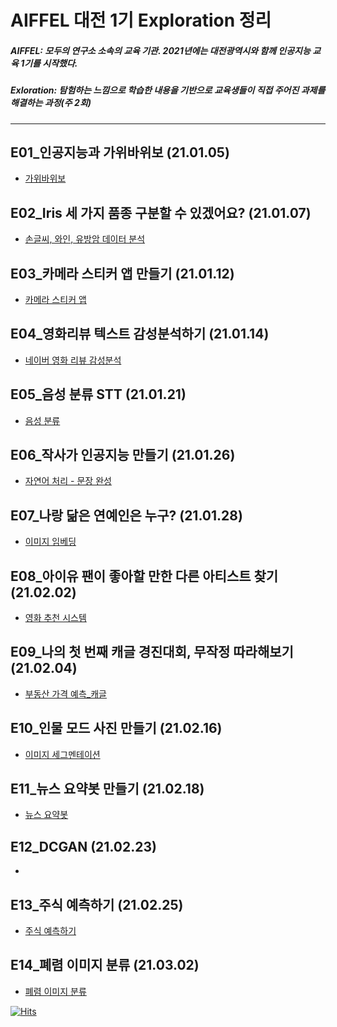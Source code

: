 # AIFFEL 대전 1기 Exploration 정리
##### AIFFEL: 모두의 연구소 소속의 교육 기관. 2021년에는 대전광역시와 함께 인공지능 교육 1기를 시작했다.
##### Exloration: 탐험하는 느낌으로 학습한 내용을 기반으로 교육생들이 직접 주어진 과제를 해결하는 과정(주 2회)

***

## E01_인공지능과 가위바위보 (21.01.05)
* [가위바위보](https://github.com/Shinest-changwon/AIFFEL_Exploration/blob/master/E01_Rock_Scissor_Paper/%5BE01%5DRock_Scissor_Paper.ipynb)

## E02_Iris 세 가지 품종 구분할 수 있겠어요? (21.01.07)
* [손글씨, 와인, 유방암 데이터 분석](https://github.com/Shinest-changwon/AIFFEL_Exploration/blob/master/E02_classification/%5BE-02%5DClassification.ipynb)

## E03_카메라 스티커 앱 만들기 (21.01.12)
* [카메라 스티커 앱](https://github.com/Shinest-changwon/AIFFEL_Exploration/blob/master/E03_sticker_camera/%5BE03%5DSticker_Camera.ipynb)

## E04_영화리뷰 텍스트 감성분석하기 (21.01.14)
* [네이버 영화 리뷰 감성분석](https://github.com/Shinest-changwon/AIFFEL_Exploration/blob/master/E04_Movie_Review_Emotion/%5BE04%5DMovie_Review_Emotion.ipynb)

## E05_음성 분류 STT (21.01.21)
* [음성 분류](https://github.com/Shinest-changwon/AIFFEL_Exploration/tree/master/E05_Audio_Recognition)

## E06_작사가 인공지능 만들기 (21.01.26)
* [자연어 처리 - 문장 완성](https://github.com/Shinest-changwon/AIFFEL_Exploration/blob/master/E06_Lyrics_maker/%5BE06%5DLyrics_maker.ipynb)

## E07_나랑 닮은 연예인은 누구? (21.01.28)
* [이미지 임베딩](https://github.com/Shinest-changwon/AIFFEL_Exploration/blob/master/E07_Face_Recognition/%5BE07%5DFace_Recognition.ipynb)

## E08_아이유 팬이 좋아할 만한 다른 아티스트 찾기 (21.02.02)
* [영화 추천 시스템](https://github.com/Shinest-changwon/AIFFEL_Exploration/blob/master/E08_Recommendation_System/%5BE08%5DRecommendation_System.ipynb)

## E09_나의 첫 번째 캐글 경진대회, 무작정 따라해보기 (21.02.04)
* [부동산 가격 예측_캐글](https://github.com/Shinest-changwon/AIFFEL_Exploration/blob/master/E09_My_First_Kaggle/%5BE09%5DMy_First_Kaggle.ipynb)

## E10_인물 모드 사진 만들기 (21.02.16)
* [이미지 세그멘테이션](https://github.com/Shinest-changwon/AIFFEL_Exploration/blob/master/E10_Image_Semantic_Segmentation/%5BE10%5DImage_Semantic_Segmentation.ipynb)

## E11_뉴스 요약봇 만들기 (21.02.18)
* [뉴스 요약봇](https://github.com/Shinest-changwon/AIFFEL_Exploration/blob/master/E11_News_Summarization/%5BE11%5DNews_Summarization.ipynb)

## E12_DCGAN (21.02.23)
* [](https://github.com/Shinest-changwon/AIFFEL_Exploration/blob/master/E12_GAN/%5BE12%5DGAN.ipynb)

## E13_주식 예측하기 (21.02.25)
* [주식 예측하기](https://github.com/Shinest-changwon/AIFFEL_Exploration/blob/master/E13_Stock_Prediction/%5BE13%5DStock_Prediction.ipynb)

## E14_폐렴 이미지 분류 (21.03.02)
* [폐렴 이미지 분류](https://github.com/Shinest-changwon/AIFFEL_Exploration/blob/master/E14_Diagnose_Pneumonia/%5BE14%5DDiagnose_Pneumonia.ipynb)

[![Hits](https://hits.seeyoufarm.com/api/count/incr/badge.svg?url=https%3A%2F%2Fgithub.com%2FShinest-changwon%2FAIFFEL_Exploration&count_bg=%2379C83D&title_bg=%23555555&icon=&icon_color=%23E7E7E7&title=hits&edge_flat=false)](https://hits.seeyoufarm.com)
